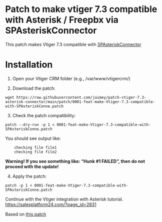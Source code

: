 Patch to make vtiger 7.3 compatible with Asterisk / Freepbx via SPAsteriskConnector
==========

This patch makes Vtiger 7.3 compatible with [SPAsteriskConnector](https://salesplatform24.com/?page_id=2831)

# Installation

1. Open  your Vtiger CRM folder (e.g., /var/www/vtigercrm/)

2. Download the patch: 
```
wget https://raw.githubusercontent.com/jaimey/patch-vtiger-7.3-asterisk-connector/main/patch/0001-feat-make-Vtiger-7.3-compatible-with-SPAsteriskConne.patch
```

3. Check the patch compatibility:
```
patch --dry-run -p 1 < 0001-feat-make-Vtiger-7.3-compatible-with-SPAsteriskConne.patch
```
You should see output like:
```
    checking file file1
    checking file file2
```
**Warning! If you see something like: “Hunk #1 FAILED”, then do not proceed with the update!**

4. Apply the patch:
```
patch -p 1 < 0001-feat-make-Vtiger-7.3-compatible-with-SPAsteriskConne.patch
```

Continue with the Vtiger integration with Asterisk tutorial. 
https://salesplatform24.com/?page_id=2831

Based on [this patch](https://sourceforge.net/projects/salesplatform/files/patches/7.0.1/)
